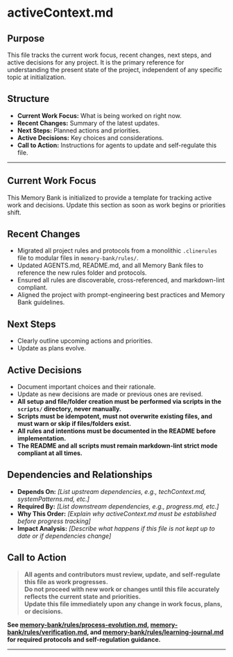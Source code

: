 # activeContext.md

## Purpose
This file tracks the current work focus, recent changes, next steps, and active decisions for any project. It is the primary reference for understanding the present state of the project, independent of any specific topic at initialization.

## Structure
- **Current Work Focus:** What is being worked on right now.
- **Recent Changes:** Summary of the latest updates.
- **Next Steps:** Planned actions and priorities.
- **Active Decisions:** Key choices and considerations.
- **Call to Action:** Instructions for agents to update and self-regulate this file.

---

## Current Work Focus

This Memory Bank is initialized to provide a template for tracking active work and decisions. Update this section as soon as work begins or priorities shift.

## Recent Changes

- Migrated all project rules and protocols from a monolithic `.clinerules` file to modular files in `memory-bank/rules/`.
- Updated AGENTS.md, README.md, and all Memory Bank files to reference the new rules folder and protocols.
- Ensured all rules are discoverable, cross-referenced, and markdown-lint compliant.
- Aligned the project with prompt-engineering best practices and Memory Bank guidelines.

## Next Steps

- Clearly outline upcoming actions and priorities.
- Update as plans evolve.

## Active Decisions

- Document important choices and their rationale.
- Update as new decisions are made or previous ones are revised.
- **All setup and file/folder creation must be performed via scripts in the `scripts/` directory, never manually.**
- **Scripts must be idempotent, must not overwrite existing files, and must warn or skip if files/folders exist.**
- **All rules and intentions must be documented in the README before implementation.**
- **The README and all scripts must remain markdown-lint strict mode compliant at all times.**

## Dependencies and Relationships

- **Depends On:** _[List upstream dependencies, e.g., techContext.md, systemPatterns.md, etc.]_
- **Required By:** _[List downstream dependencies, e.g., progress.md, etc.]_
- **Why This Order:** _[Explain why activeContext.md must be established before progress tracking]_
- **Impact Analysis:** _[Describe what happens if this file is not kept up to date or if dependencies change]_

## Call to Action

> **All agents and contributors must review, update, and self-regulate this file as work progresses.**  
> **Do not proceed with new work or changes until this file accurately reflects the current state and priorities.**  
> **Update this file immediately upon any change in work focus, plans, or decisions.**

**See [memory-bank/rules/process-evolution.md](../rules/process-evolution.md), [memory-bank/rules/verification.md](../rules/verification.md), and [memory-bank/rules/learning-journal.md](../rules/learning-journal.md) for required protocols and self-regulation guidance.**

---
